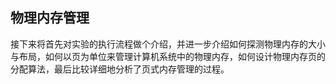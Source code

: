 ## 物理内存管理
接下来将首先对实验的执行流程做个介绍，并进一步介绍如何探测物理内存的大小与布局，如何以页为单位来管理计算机系统中的物理内存，如何设计物理内存页的分配算法，最后比较详细地分析了页式内存管理的过程。

